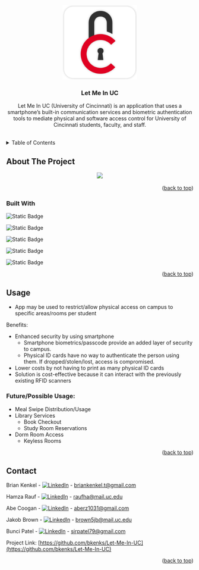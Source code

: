 <a name="readme-top"></a>

<!-- PROJECT LOGO -->
<br />
<div align="center">
  <a href="https://github.com/bkenks/Let-Me-In-UC">
    <img src="images/logo.png" alt="Logo" width="200">
  </a>

<h3 align="center">Let Me In UC</h3>

  <p align="center">
    Let Me In UC (University of Cincinnati) is an application that uses a smartphone’s built-in communication services and biometric authentication tools to mediate physical and software access control for University of Cincinnati students, faculty, and staff.
    <br />
    <br />
  </p>
</div>



<!-- TABLE OF CONTENTS -->
<details>
  <summary>Table of Contents</summary>
  <ol>
    <li>
      <a href="#about-the-project">About The Project</a>
      <ul>
        <li><a href="#built-with">Built With</a></li>
      </ul>
    </li>
    <li><a href="#usage">Usage</a></li>
    <li><a href="#contact">Contact</a></li>
  </ol>
</details>



<!-- ABOUT THE PROJECT -->
## About The Project

<p align="center">
<img src="/images/Demo.gif" width="30%" height="%"/>
</p>

<p align="right">(<a href="#readme-top">back to top</a>)</p>



### Built With

![Static Badge](https://img.shields.io/badge/Flutter-f?style=for-the-badge&logo=flutter&logoColor=%2302569B&labelColor=%23212121&color=%2302569B)

![Static Badge](https://img.shields.io/badge/Dart-d?style=for-the-badge&logo=dart&logoColor=%230175C2&labelColor=%23212121&color=%230175C2)

![Static Badge](https://img.shields.io/badge/Firebase%2FFireStore-ff?style=for-the-badge&logo=firebase&logoColor=%23FFCC2F&labelColor=%23232121&color=%23FFCC2F)

![Static Badge](https://img.shields.io/badge/Android%20Studio-a?style=for-the-badge&logo=androidstudio&logoColor=%233DDC84&labelColor=%23212121&color=%233DDC84)

![Static Badge](https://img.shields.io/badge/Visual%20Studio%20Code-d?style=for-the-badge&logo=visualstudiocode&logoColor=%23007ACC&labelColor=%23212121&color=%23007ACC)

<p align="right">(<a href="#readme-top">back to top</a>)</p>



<!-- USAGE EXAMPLES -->
## Usage

* App may be used to restrict/allow physical access on campus to specific areas/rooms per student

Benefits:
  * Enhanced security by using smartphone
    * Smartphone biometrics/passcode provide an added layer of security to campus.
    * Physical ID cards have no way to authenticate the person using them. If dropped/stolen/lost, access is compromised.
  * Lower costs by not having to print as many physical ID cards
  * Solution is cost-effective because it can interact with the previously existing RFID scanners

### Future/Possible Usage:

* Meal Swipe Distribution/Usage
* Library Services
  * Book Checkout
  * Study Room Reservations
* Dorm Room Access
  * Keyless Rooms

<p align="right">(<a href="#readme-top">back to top</a>)</p>


<!-- CONTACT -->
## Contact

Brian Kenkel - [![LinkedIn][linkedin-shield]](https://linkedin.com/in/briankenkel) - briankenkel.t@gmail.com

Hamza Rauf - [![LinkedIn][linkedin-shield]](linkedin.com/in/myachievement-hamza) - raufha@mail.uc.edu

Abe Coogan - [![LinkedIn][linkedin-shield]](https://www.linkedin.com/in/abraham-coogan/) - aberz1031@gmail.com

Jakob Brown - [![LinkedIn][linkedin-shield]](linkedin.com/in/jakob-brown-99b5321b9) - brown5jb@mail.uc.edu

Bunci Patel - [![LinkedIn][linkedin-shield]](linkedin.com/in/bunci-patel-46a68716b) - sirpatel79@gmail.com

Project Link: [https://github.com/bkenks/Let-Me-In-UC](https://github.com/bkenks/Let-Me-In-UC)

<p align="right">(<a href="#readme-top">back to top</a>)</p>



<!-- ACKNOWLEDGMENTS -->
<!--
## Acknowledgments

* []()
* []()
* []()

<p align="right">(<a href="#readme-top">back to top</a>)</p>
-->

<!-- MARKDOWN LINKS & IMAGES -->
<!-- https://www.markdownguide.org/basic-syntax/#reference-style-links -->
[contributors-shield]: https://img.shields.io/github/contributors/bkenks/Let-Me-In-UC.svg?style=for-the-badge
[contributors-url]: https://github.com/bkenks/Let-Me-In-UC/graphs/contributors
[forks-shield]: https://img.shields.io/github/forks/bkenks/Let-Me-In-UC.svg?style=for-the-badge
[forks-url]: https://github.com/bkenks/Let-Me-In-UC/network/members
[stars-shield]: https://img.shields.io/github/stars/bkenks/Let-Me-In-UC.svg?style=for-the-badge
[stars-url]: https://github.com/bkenks/Let-Me-In-UC/stargazers
[issues-shield]: https://img.shields.io/github/issues/bkenks/Let-Me-In-UC.svg?style=for-the-badge
[issues-url]: https://github.com/bkenks/Let-Me-In-UC/issues
[license-shield]: https://img.shields.io/github/license/bkenks/Let-Me-In-UC.svg?style=for-the-badge
[license-url]: https://github.com/bkenks/Let-Me-In-UC/blob/master/LICENSE.txt
[linkedin-shield]: https://img.shields.io/badge/LinkedIn-l?style=for-the-badge&logo=linkedin&logoColor=FFFFFF&color=0A66C2
